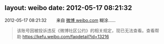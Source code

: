 layout: weibo
date: 2012-05-17 08:21:32
---
2012-05-17 08:21:32  &nbsp;&nbsp;&nbsp;&nbsp;&nbsp;&nbsp; 来自 <a href="http://weibo.com/" rel="nofollow">微博 weibo.com</a>
糊涂……
>  该账号因被投诉违反《微博社区公约》的相关规定，现已无法查看。查看帮助 https://kefu.weibo.com/faqdetail?id=13216
